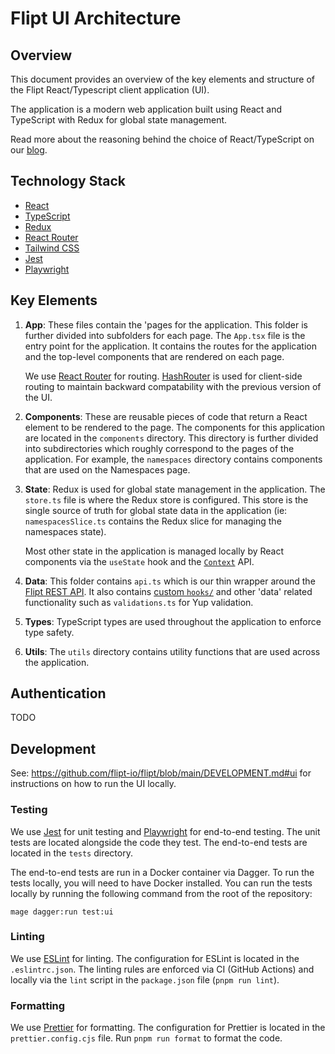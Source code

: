 # Flipt UI Architecture

## Overview

This document provides an overview of the key elements and structure of the Flipt React/Typescript client application (UI).

The application is a modern web application built using React and TypeScript with Redux for global state management.

Read more about the reasoning behind the choice of React/TypeScript on our [blog](https://www.flipt.io/blog/new-look-and-authentication-options).

## Technology Stack

- [React](https://reactjs.org/)
- [TypeScript](https://www.typescriptlang.org/)
- [Redux](https://redux.js.org/)
- [React Router](https://reactrouter.com/en/main)
- [Tailwind CSS](https://tailwindcss.com/)
- [Jest](https://jestjs.io/)
- [Playwright](https://playwright.dev/)

## Key Elements

1. **App**: These files contain the 'pages for the application. This folder is further divided into subfolders for each page. The `App.tsx` file is the entry point for the application. It contains the routes for the application and the top-level components that are rendered on each page.

   We use [React Router](https://reactrouter.com/web/guides/quick-start) for routing. [HashRouter](https://reactrouter.com/web/api/HashRouter) is used for client-side routing to maintain backward compatability with the previous version of the UI.

2. **Components**: These are reusable pieces of code that return a React element to be rendered to the page. The components for this application are located in the `components` directory. This directory is further divided into subdirectories which roughly correspond to the pages of the application. For example, the `namespaces` directory contains components that are used on the Namespaces page.

3. **State**: Redux is used for global state management in the application. The `store.ts` file is where the Redux store is configured. This store is the single source of truth for global state data in the application (ie: `namespacesSlice.ts` contains the Redux slice for managing the namespaces state).

   Most other state in the application is managed locally by React components via the `useState` hook and the [`Context`](https://react.dev/learn/passing-data-deeply-with-context) API.

4. **Data**: This folder contains `api.ts` which is our thin wrapper around the [Flipt REST API](https://www.flipt.io/docs/reference/overview). It also contains [custom `hooks/`](https://react.dev/learn/reusing-logic-with-custom-hooks#extracting-your-own-custom-hook-from-a-component) and other 'data' related functionality such as `validations.ts` for Yup validation.

5. **Types**: TypeScript types are used throughout the application to enforce type safety.

6. **Utils**: The `utils` directory contains utility functions that are used across the application.

## Authentication

TODO

## Development

See: <https://github.com/flipt-io/flipt/blob/main/DEVELOPMENT.md#ui> for instructions on how to run the UI locally.

### Testing

We use [Jest](https://jestjs.io/) for unit testing and [Playwright](https://playwright.dev/) for end-to-end testing. The unit tests are located alongside the code they test. The end-to-end tests are located in the `tests` directory.

The end-to-end tests are run in a Docker container via Dagger. To run the tests locally, you will need to have Docker installed. You can run the tests locally by running the following command from the root of the repository:

    mage dagger:run test:ui

### Linting

We use [ESLint](https://eslint.org/) for linting. The configuration for ESLint is located in the `.eslintrc.json`. The linting rules are enforced via CI (GitHub Actions) and locally via the `lint` script in the `package.json` file (`pnpm run lint`).

### Formatting

We use [Prettier](https://prettier.io/) for formatting. The configuration for Prettier is located in the `prettier.config.cjs` file. Run `pnpm run format` to format the code.
